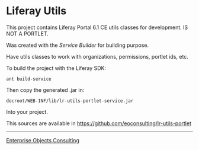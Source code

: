 Liferay Utils
=============

This project contains Liferay Portal 6.1 CE utils classes for development. IS NOT A PORTLET.

Was created with the _Service Builder_ for building purpose.

Have utils classes to work with organizations, permissions, portlet ids, etc.

To build the project with the Liferay SDK:

    ant build-service

Then copy the generated .jar in:

    docroot/WEB-INF/lib/lr-utils-portlet-service.jar

Into your project.

This sources are available in https://github.com/eoconsulting/lr-utils-portlet

__________

[Enterprise Objects Consulting](http://www.eoconsulting.com.ar)
